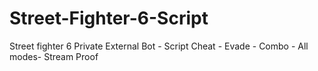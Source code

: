 # Street-Fighter-6-Script
Street fighter 6 Private External Bot - Script Cheat - Evade - Combo - All modes- Stream Proof
